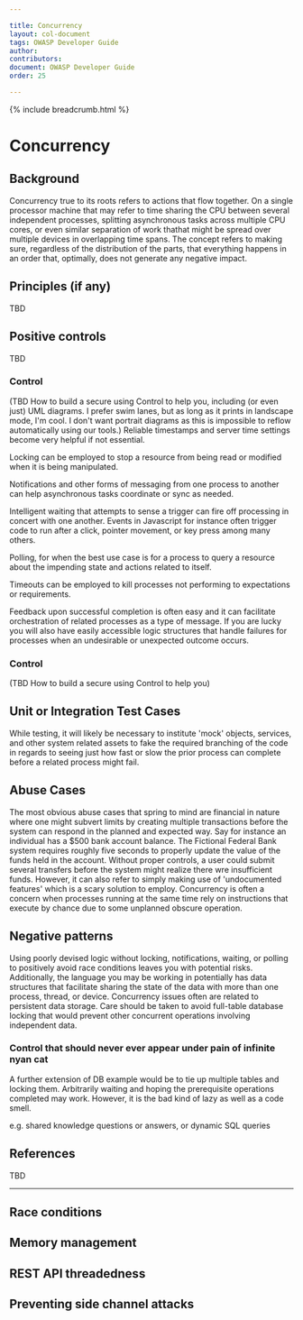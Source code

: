 ```yaml
---

title: Concurrency
layout: col-document
tags: OWASP Developer Guide
author:
contributors:
document: OWASP Developer Guide
order: 25

---
```


{% include breadcrumb.html %}
# Concurrency 

## Background

Concurrency true to its roots refers to actions that flow together. On a single processor machine that may refer to time sharing the CPU between several independent processes, splitting asynchronous tasks across multiple CPU cores, or even similar separation of work thathat might be spread over multiple devices in overlapping time spans. The concept refers to making sure, regardless of the distribution of the parts, that everything happens in an order that, optimally, does not generate any negative impact.
 
## Principles (if any)
TBD

## Positive controls 
TBD

### Control
(TBD How to build a secure <thing> using Control to help you, including (or even just) UML diagrams. I prefer swim lanes, but as long as it prints in landscape mode, I'm cool. I don't want portrait diagrams as this is impossible to reflow automatically using our tools.)
Reliable timestamps and server time settings become very helpful if not essential.

Locking can be employed to stop a resource from being read or modified when it is being manipulated.

Notifications and other forms of messaging from one process to another can help asynchronous tasks coordinate or sync as needed.

Intelligent waiting that attempts to sense a trigger can fire off processing in concert with one another. Events in Javascript for instance often trigger code to run after a click, pointer movement, or key press among many others.

Polling, for when the best use case is for a process to query a resource about the impending state and actions related to itself.

Timeouts can be employed to kill processes not performing to expectations or requirements.

Feedback upon successful completion is often easy and it can facilitate orchestration of related processes as a type of message. If you are lucky you will also have easily accessible logic structures that handle failures for processes when an undesirable or unexpected outcome occurs.

### Control
(TBD How to build a secure <thing> using Control to help you)


## Unit or Integration Test Cases
While testing, it will likely be necessary to institute 'mock' objects, services, and other system related assets to fake the required branching of the code in regards to seeing just how fast or slow the prior process can complete before a related process might fail.
## Abuse Cases
The most obvious abuse cases that spring to mind are financial in nature where one might subvert limits by creating multiple transactions before the system can respond in the planned and expected way. Say for instance an individual has a $500 bank account balance. The Fictional Federal Bank system requires roughly five seconds to properly update the value of the funds held in the account. Without proper controls, a user could submit several transfers before the system might realize there wre insufficient funds. However, it can also refer to simply making use of 'undocumented features' which is a scary solution to employ. Concurrency is often a concern when processes running at the same time rely on instructions that execute by chance due to some unplanned obscure operation.

## Negative patterns
Using poorly devised logic without locking, notifications, waiting, or polling to  positively avoid race conditions leaves you with potential risks. Additionally, the language you may be working in potentially has data structures that facilitate sharing the state of the data with more than one process, thread, or device. Concurrency issues often are related to persistent data storage. Care should be taken to avoid full-table database locking that would prevent other concurrent operations involving independent data.

### Control that should never ever appear under pain of infinite nyan cat
A further extension of DB example would be to tie up multiple tables and locking them.
Arbitrarily waiting and hoping the prerequisite operations completed may work. However, it is the bad kind of lazy as well as a code smell.

e.g. shared knowledge questions or answers, or dynamic SQL queries

## References
TBD

***
## Race conditions
## Memory management
## REST API threadedness
## Preventing side channel attacks
